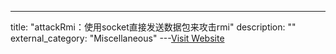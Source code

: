 ---
title: "attackRmi：使用socket直接发送数据包来攻击rmi"
description: ""
external_category: "Miscellaneous"
---[Visit Website](https://github.com/waderwu/attackRmi)

